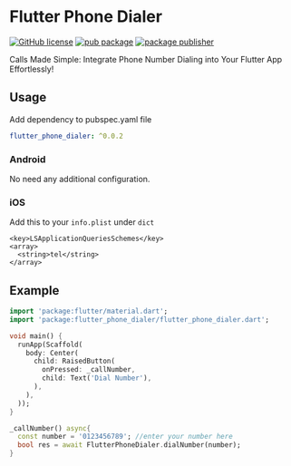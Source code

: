 # Flutter Phone Dialer

[![GitHub license](https://img.shields.io/badge/license-MIT-blue.svg)](https://github.com/devSumanrazz/flutter_phone_dialer/blob/main/LICENSE)
[![pub package](https://img.shields.io/pub/v/flutter_phone_dialer.svg)](https://pub.dev/packages/flutter_phone_dialer)
[![package publisher](https://img.shields.io/pub/publisher/flutter_phone_dialer.svg)](https://pub.dev/publishers/sumanrajpathak.com.np/packages)

Calls Made Simple: Integrate Phone Number Dialing into Your Flutter App Effortlessly!

## Usage

Add dependency to pubspec.yaml file

```yaml
flutter_phone_dialer: ^0.0.2
```

### Android

No need any additional configuration.

### iOS

Add this to your ```info.plist``` under ```dict```

```android
<key>LSApplicationQueriesSchemes</key>
<array>
  <string>tel</string>
</array>
```

## Example

```dart
import 'package:flutter/material.dart';
import 'package:flutter_phone_dialer/flutter_phone_dialer.dart';

void main() {
  runApp(Scaffold(
    body: Center(
      child: RaisedButton(
        onPressed: _callNumber,
        child: Text('Dial Number'),
      ),
    ),
  ));
}

_callNumber() async{
  const number = '0123456789'; //enter your number here
  bool res = await FlutterPhoneDialer.dialNumber(number);
}
```
